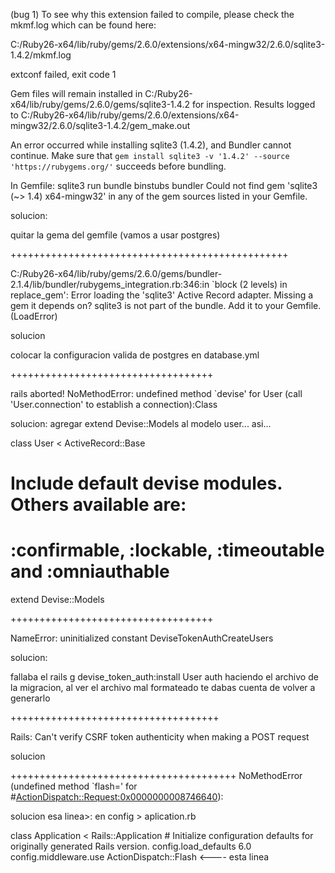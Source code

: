 
(bug 1)
To see why this extension failed to compile, please check the mkmf.log which can
be found here:

C:/Ruby26-x64/lib/ruby/gems/2.6.0/extensions/x64-mingw32/2.6.0/sqlite3-1.4.2/mkmf.log

extconf failed, exit code 1

Gem files will remain installed in
C:/Ruby26-x64/lib/ruby/gems/2.6.0/gems/sqlite3-1.4.2 for inspection.
Results logged to
C:/Ruby26-x64/lib/ruby/gems/2.6.0/extensions/x64-mingw32/2.6.0/sqlite3-1.4.2/gem_make.out

An error occurred while installing sqlite3 (1.4.2), and Bundler cannot continue.
Make sure that `gem install sqlite3 -v '1.4.2' --source 'https://rubygems.org/'`
succeeds before bundling.

In Gemfile:
  sqlite3
         run  bundle binstubs bundler
Could not find gem 'sqlite3 (~> 1.4) x64-mingw32' in any of the gem sources
listed in your Gemfile.

solucion:

quitar la gema del gemfile (vamos a usar postgres)

++++++++++++++++++++++++++++++++++++++++++++++++

C:/Ruby26-x64/lib/ruby/gems/2.6.0/gems/bundler-2.1.4/lib/bundler/rubygems_integration.rb:346:in `block (2 levels) in replace_gem': Error loading the 'sqlite3' Active Record adapter. Missing a gem it depends on? sqlite3 is not part of the bundle. Add it to your Gemfile. (LoadError)
 

 solucion

 colocar la configuracion valida de postgres
 en database.yml

 +++++++++++++++++++++++++++++++++++

 rails aborted!
NoMethodError: undefined method `devise' for User (call 'User.connection' to establish a connection):Class

solucion:
 agregar   extend Devise::Models al modelo user... asi...

class User < ActiveRecord::Base
  # Include default devise modules. Others available are:
  # :confirmable, :lockable, :timeoutable and :omniauthable
  extend Devise::Models

  +++++++++++++++++++++++++++++++++++

NameError: uninitialized constant DeviseTokenAuthCreateUsers

solucion:

fallaba el 
rails g devise_token_auth:install User auth 
haciendo el archivo de la migracion, 
al ver el archivo mal formateado te dabas cuenta de volver a generarlo

++++++++++++++++++++++++++++++++++++

Rails: Can't verify CSRF token authenticity when making a POST request

solucion




+++++++++++++++++++++++++++++++++++++++
NoMethodError (undefined method `flash=' for #<ActionDispatch::Request:0x0000000008746640>):

solucion
esa linea>: en config > aplication.rb


  class Application < Rails::Application
    # Initialize configuration defaults for originally generated Rails version.
    config.load_defaults 6.0
    config.middleware.use ActionDispatch::Flash <---- esta linea